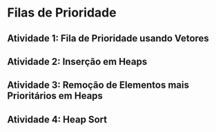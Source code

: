 
# Filas de Prioridade

## Atividade 1: Fila de Prioridade usando Vetores



## Atividade 2: Inserção em Heaps

## Atividade 3: Remoção de Elementos mais Prioritários em Heaps

## Atividade 4: Heap Sort
